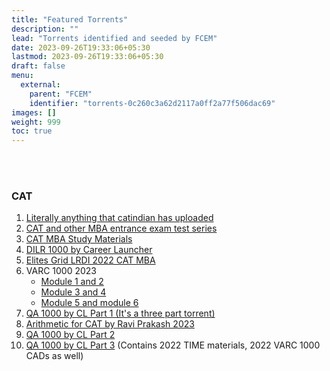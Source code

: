 ```yaml
---
title: "Featured Torrents"
description: ""
lead: "Torrents identified and seeded by FCEM"
date: 2023-09-26T19:33:06+05:30
lastmod: 2023-09-26T19:33:06+05:30
draft: false
menu:
  external:
    parent: "FCEM"
    identifier: "torrents-0c260c3a62d2117a0ff2a77f506dac69"
images: []
weight: 999
toc: true
---
```

<br><br>

### CAT

1. [Literally anything that catindian has uploaded](https://1337x.to/user/catindian/)
2. [CAT and other MBA entrance exam test series](https://1337x.to/torrent/5710134/CAT-and-other-MBA-entrance-exam-test-series/)
3. [CAT MBA Study Materials](https://1337x.to/torrent/5712552/CAT-MBA-Study-Materials/)
4. [DILR 1000 by Career Launcher](https://1337x.to/torrent/5714102/DILR-1000-by-Career-Launcher/)
5. [Elites Grid LRDI 2022 CAT MBA](https://1337x.to/torrent/5709039/Elites-Grid-LRDI-2022-CAT-MBA/)
6. VARC 1000 2023
    - [Module 1 and 2](https://1337x.to/torrent/5751073/VARC-1000-2023-by-Gejo-1/)
    - [Module 3 and 4](https://1337x.to/torrent/5752420/VARC-1000-2023-by-Gejo-2/)
    - [Module 5 and module 6](https://1337x.to/torrent/5756273/VARC-1000-by-Gejo-3/)
7. [QA 1000 by CL Part 1 (It's a three part torrent)](https://1337x.to/torrent/5762913/QA-1000-2023-1/)
8. [Arithmetic for CAT by Ravi Prakash 2023](https://1337x.to/torrent/5779214/Arithmetic-for-CAT-by-Ravi-Prakash-2023/)
9. [QA 1000 by CL Part 2](https://1337x.to/torrent/5788985/QA-1000-2-2023-by-ARKKS/)
10. [QA 1000 by CL Part 3](https://1337x.to/torrent/5811457/QA-1000-3_TIME_VARC-1000-CADs/) (Contains 2022 TIME materials, 2022 VARC 1000 CADs as well)
